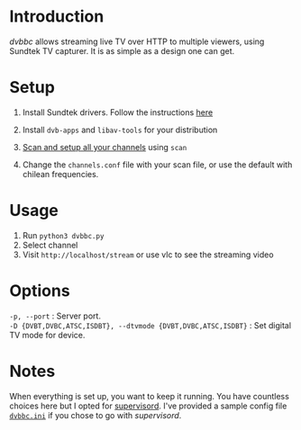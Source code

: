 Introduction
============

_dvbbc_ allows streaming live TV over HTTP to multiple viewers, using Sundtek TV capturer. It is as
simple as a design one can get.

Setup
=====

 1. Install Sundtek drivers. Follow the instructions [here](http://support.sundtek.com/index.php/topic,4.0.html)

 2. Install `dvb-apps` and `libav-tools` for your distribution

 3. [Scan and setup all your channels][scan] using `scan`

 4. Change the `channels.conf` file with your scan file, or use the default with chilean frequencies.


Usage
=====

 1. Run `python3 dvbbc.py`
 2. Select channel
 3. Visit `http://localhost/stream` or use vlc to see the streaming video


Options
=====

```-p, --port``` : Server port.<br/>
```-D {DVBT,DVBC,ATSC,ISDBT}, --dtvmode {DVBT,DVBC,ATSC,ISDBT}``` : Set digital TV mode for device.<br/>

Notes
=====

When everything is set up, you want to keep it running. You have
countless choices here but I opted for [supervisord][]. I've provided a
sample config file [`dvbbc.ini`][config] if you chose to go with
_supervisord_.

[supervisord]: http://supervisord.org/
[scan]: http://www.linuxtv.org/wiki/index.php/Scan
[config]: dvbbc.ini
